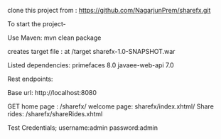 clone this project from : https://github.com/NagarjunPrem/sharefx.git

To start the project-

Use Maven:
	mvn clean package


creates target file : at /target
sharefx-1.0-SNAPSHOT.war


Listed dependencies:
primefaces 8.0
javaee-web-api 7.0


Rest endpoints:

Base url: http://localhost:8080

GET 
  home page : /sharefx/
  welcome page: sharefx/index.xhtml/
  Share rides: /sharefx/shareRides.xhtml


Test Credentials;
username:admin
password:admin
